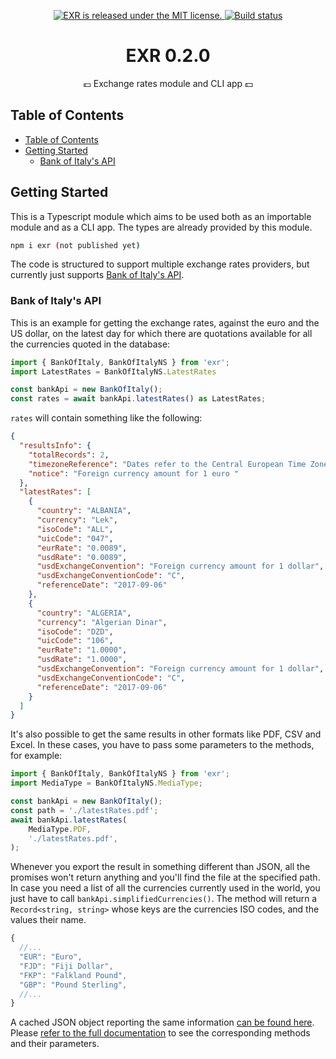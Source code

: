 <p align="center">
  <a href="https://github.com/chrisvoo/exr/blob/master/LICENSE">
    <img src="https://img.shields.io/badge/license-MIT-blue.svg" alt="EXR is released under the MIT license." />
  </a>
  <a href="https://travis-ci.com/chrisvoo/exr">
    <img src="https://travis-ci.com/chrisvoo/exr.svg?branch=main" alt="Build status" />
  </a>
</p>

<h1 align="center">EXR 0.2.0</h1>
<p align="center">💶 Exchange rates module and CLI app 💵</p>

## Table of Contents

- [Table of Contents](#table-of-contents)
- [Getting Started](#getting-started)
  - [Bank of Italy's API](#bank-of-italys-api)


## Getting Started

This is a Typescript module which aims to be used both as an importable module and as a CLI app. The types are already provided by this module.

```bash
npm i exr (not published yet)
```

The code is structured to support multiple exchange rates providers, but currently just supports [Bank of Italy's API](https://tassidicambio.bancaditalia.it/terzevalute-wf-ui-web/).

### Bank of Italy's API

This is an example for getting the exchange rates, against the euro and the US dollar, on the latest day for which there are quotations available for all the currencies quoted in the database:

```typescript
import { BankOfItaly, BankOfItalyNS } from 'exr';
import LatestRates = BankOfItalyNS.LatestRates

const bankApi = new BankOfItaly();
const rates = await bankApi.latestRates() as LatestRates;
```

`rates` will contain something like the following:

```json
{
  "resultsInfo": {
    "totalRecords": 2,
    "timezoneReference": "Dates refer to the Central European Time Zone",
    "notice": "Foreign currency amount for 1 euro "
  },
  "latestRates": [
    {
      "country": "ALBANIA",
      "currency": "Lek",
      "isoCode": "ALL",
      "uicCode": "047",
      "eurRate": "0.0089",
      "usdRate": "0.0089",
      "usdExchangeConvention": "Foreign currency amount for 1 dollar",
      "usdExchangeConventionCode": "C",
      "referenceDate": "2017-09-06"
    },
    {
      "country": "ALGERIA",
      "currency": "Algerian Dinar",
      "isoCode": "DZD",
      "uicCode": "106",
      "eurRate": "1.0000",
      "usdRate": "1.0000",
      "usdExchangeConvention": "Foreign currency amount for 1 dollar",
      "usdExchangeConventionCode": "C",
      "referenceDate": "2017-09-06"
    }
  ]
}
```

It's also possible to get the same results in other formats like PDF, CSV and Excel. In these cases, you have to pass some parameters to the methods, for example:

```typescript
import { BankOfItaly, BankOfItalyNS } from 'exr';
import MediaType = BankOfItalyNS.MediaType;

const bankApi = new BankOfItaly();
const path = './latestRates.pdf';
await bankApi.latestRates(
    MediaType.PDF,
    './latestRates.pdf',
);
```

Whenever you export the result in something different than JSON, all the promises won't return anything and you'll find the file at the specified path.  
In case you need a list of all the currencies currently used in the world, you just have to call `bankApi.simplifiedCurrencies()`. The method will return a `Record<string, string>` whose keys are the currencies ISO codes, and the values their name.

```javascript
{
  //...
  "EUR": "Euro",
  "FJD": "Fiji Dollar",
  "FKP": "Falkland Pound",
  "GBP": "Pound Sterling",
  //...
}
```

A cached JSON object reporting the same information [can be found here](docs/currencies.json).  
Please [refer to the full documentation](./docs/Operating_Instructions.pdf) to see the corresponding methods and their parameters.